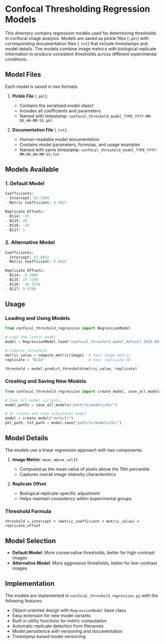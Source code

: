 # Confocal Thresholding Regression Models

This directory contains regression models used for determining thresholds in confocal image analysis. Models are saved as pickle files (`.pkl`) with corresponding documentation files (`.txt`) that include timestamps and model details. The models combine image metrics with biological replicate information to produce consistent thresholds across different experimental conditions.

## Model Files

Each model is saved in two formats:

1. **Pickle File** (`.pkl`):
   - Contains the serialized model object
   - Includes all coefficients and parameters
   - Named with timestamp: `confocal_threshold_model_TYPE_YYYY-MM-DD_HH-MM-SS.pkl`

2. **Documentation File** (`.txt`):
   - Human-readable model documentation
   - Contains model parameters, formulas, and usage examples
   - Named with same timestamp: `confocal_threshold_model_TYPE_YYYY-MM-DD_HH-MM-SS.txt`

## Models Available

### 1. Default Model
```python
Coefficients:
- Intercept: 82.5909
- Metric Coefficient: 0.3027

Replicate Offsets:
- B114: -35
- B115: 20
- B116: -55
- B117: 5
```

### 2. Alternative Model
```python
Coefficients:
- Intercept: 67.8832
- Metric Coefficient: 0.4825

Replicate Offsets:
- B114: -8.3905
- B115: 37.7299
- B116: -39.3154
- B117: 9.9760
```

## Usage

### Loading and Using Models
```python
from confocal_threshold_regression import RegressionModel

# Load the latest model
model = RegressionModel.load("confocal_threshold_model_default_2025-09-27_14-30-00.pkl")

# Compute threshold
metric_value = compute_metric(image)  # Your image metric
replicate = "B114"                    # Your replicate ID

threshold = model.predict_threshold(metric_value, replicate)
```

### Creating and Saving New Models
```python
from confocal_threshold_regression import create_model, save_all_models

# Save all model variants
model_paths = save_all_models("path/to/models/dir")

# Or create and save individual model
model = create_model("default")
pkl_path, txt_path = model.save("path/to/models/dir")
```

## Model Details

The models use a linear regression approach with two components:

1. **Image Metric**: `mean_above_val15`
   - Computed as the mean value of pixels above the 15th percentile
   - Captures overall image intensity characteristics

2. **Replicate Offset**:
   - Biological replicate-specific adjustment
   - Helps maintain consistency within experimental groups

### Threshold Formula
```
threshold = intercept + (metric_coefficient × metric_value) + replicate_offset
```

## Model Selection

- **Default Model**: More conservative thresholds, better for high-contrast images
- **Alternative Model**: More aggressive thresholds, better for low-contrast images

## Implementation

The models are implemented in `confocal_threshold_regression.py` with the following features:

- Object-oriented design with `RegressionModel` base class
- Easy extension for new model variants
- Built-in utility functions for metric computation
- Automatic replicate detection from filenames
- Model persistence with versioning and documentation
- Timestamp-based model versioning